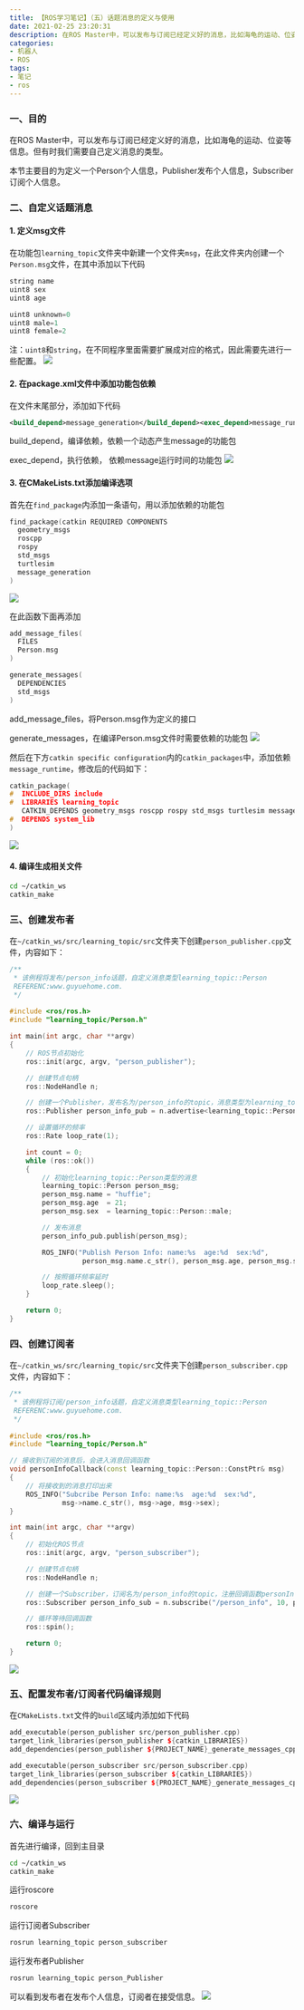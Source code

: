 ```yaml
---
title: 【ROS学习笔记】（五）话题消息的定义与使用
date: 2021-02-25 23:20:31
description: 在ROS Master中，可以发布与订阅已经定义好的消息，比如海龟的运动、位姿等信息。但有时我们需要自己定义消息的类型。本节主要目的为定义一个Person个人信息，Publisher发布个人信息，Subscriber订阅个人信息。
categories:
- 机器人
- ROS
tags:
- 笔记
- ros
---
```


### 一、目的

在ROS Master中，可以发布与订阅已经定义好的消息，比如海龟的运动、位姿等信息。但有时我们需要自己定义消息的类型。

本节主要目的为定义一个Person个人信息，Publisher发布个人信息，Subscriber订阅个人信息。

### 二、自定义话题消息

#### 1. 定义msg文件

在功能包`learning_topic`文件夹中新建一个文件夹`msg`，在此文件夹内创建一个`Person.msg`文件，在其中添加以下代码

```c
string name
uint8 sex
uint8 age

uint8 unknown=0
uint8 male=1
uint8 female=2
```

注：`uint8`和`string`，在不同程序里面需要扩展成对应的格式，因此需要先进行一些配置。
![](https://gitee.com/huffiema/pictures/raw/master/image/202112231649673-ros-notes5-1.png)

#### 2. 在package.xml文件中添加功能包依赖

在文件末尾部分，添加如下代码

```xml
<build_depend>message_generation</build_depend><exec_depend>message_runtime</exec_depend>
```

build_depend，编译依赖，依赖一个动态产生message的功能包

exec_depend，执行依赖， 依赖message运行时间的功能包
![](https://gitee.com/huffiema/pictures/raw/master/image/202112231650056-ros-notes5-2.png)

#### 3. 在CMakeLists.txt添加编译选项

首先在`find_package`内添加一条语句，用以添加依赖的功能包

```c++
find_package(catkin REQUIRED COMPONENTS
  geometry_msgs
  roscpp
  rospy
  std_msgs
  turtlesim
  message_generation
)
```
![](https://gitee.com/huffiema/pictures/raw/master/image/202112231650566-ros-notes5-3.png)

在此函数下面再添加

```c++
add_message_files(
  FILES
  Person.msg
)

generate_messages(
  DEPENDENCIES
  std_msgs
)
```

add_message_files，将Person.msg作为定义的接口

generate_messages，在编译Person.msg文件时需要依赖的功能包
![](https://gitee.com/huffiema/pictures/raw/master/image/202112231650214-ros-notes5-4.png)

然后在下方`catkin specific configuration`内的`catkin_packages`中，添加依赖`message_runtime`，修改后的代码如下：

```c++
catkin_package(
#  INCLUDE_DIRS include
#  LIBRARIES learning_topic
   CATKIN_DEPENDS geometry_msgs roscpp rospy std_msgs turtlesim message_runtime
#  DEPENDS system_lib
)
```
![](https://gitee.com/huffiema/pictures/raw/master/image/202112231650548-ros-notes5-5.png)

#### 4. 编译生成相关文件

```bash
cd ~/catkin_ws
catkin_make
```

### 三、创建发布者

在`~/catkin_ws/src/learning_topic/src`文件夹下创建`person_publisher.cpp`文件，内容如下：

```c++
/**
 * 该例程将发布/person_info话题，自定义消息类型learning_topic::Person
 REFERENC:www.guyuehome.com.
 */
 
#include <ros/ros.h>
#include "learning_topic/Person.h"

int main(int argc, char **argv)
{
    // ROS节点初始化
    ros::init(argc, argv, "person_publisher");

    // 创建节点句柄
    ros::NodeHandle n;

    // 创建一个Publisher，发布名为/person_info的topic，消息类型为learning_topic::Person，队列长度10
    ros::Publisher person_info_pub = n.advertise<learning_topic::Person>("/person_info", 10);

    // 设置循环的频率
    ros::Rate loop_rate(1);

    int count = 0;
    while (ros::ok())
    {
        // 初始化learning_topic::Person类型的消息
    	learning_topic::Person person_msg;
		person_msg.name = "huffie";
		person_msg.age  = 21;
		person_msg.sex  = learning_topic::Person::male;

        // 发布消息
		person_info_pub.publish(person_msg);

       	ROS_INFO("Publish Person Info: name:%s  age:%d  sex:%d", 
				  person_msg.name.c_str(), person_msg.age, person_msg.sex);

        // 按照循环频率延时
        loop_rate.sleep();
    }

    return 0;
}
```

### 四、创建订阅者

在`~/catkin_ws/src/learning_topic/src`文件夹下创建`person_subscriber.cpp`文件，内容如下：

```c++
/**
 * 该例程将订阅/person_info话题，自定义消息类型learning_topic::Person
 REFERENC:www.guyuehome.com.
 */
 
#include <ros/ros.h>
#include "learning_topic/Person.h"

// 接收到订阅的消息后，会进入消息回调函数
void personInfoCallback(const learning_topic::Person::ConstPtr& msg)
{
    // 将接收到的消息打印出来
    ROS_INFO("Subcribe Person Info: name:%s  age:%d  sex:%d", 
			 msg->name.c_str(), msg->age, msg->sex);
}

int main(int argc, char **argv)
{
    // 初始化ROS节点
    ros::init(argc, argv, "person_subscriber");

    // 创建节点句柄
    ros::NodeHandle n;

    // 创建一个Subscriber，订阅名为/person_info的topic，注册回调函数personInfoCallback
    ros::Subscriber person_info_sub = n.subscribe("/person_info", 10, personInfoCallback);

    // 循环等待回调函数
    ros::spin();

    return 0;
}
```
![](https://gitee.com/huffiema/pictures/raw/master/image/202112231651965-ros-notes5-6.png)

### 五、配置发布者/订阅者代码编译规则

在`CMakeLists.txt`文件的`build`区域内添加如下代码

```C++
add_executable(person_publisher src/person_publisher.cpp)
target_link_libraries(person_publisher ${catkin_LIBRARIES})
add_dependencies(person_publisher ${PROJECT_NAME}_generate_messages_cpp)

add_executable(person_subscriber src/person_subscriber.cpp)
target_link_libraries(person_subscriber ${catkin_LIBRARIES})
add_dependencies(person_subscriber ${PROJECT_NAME}_generate_messages_cpp)
```
![](https://gitee.com/huffiema/pictures/raw/master/image/202112231651308-ros-notes5-7.png)

### 六、编译与运行

首先进行编译，回到主目录

```bash
cd ~/catkin_ws
catkin_make
```

运行roscore

```bash
roscore
```

运行订阅者Subscriber

```bash
rosrun learning_topic person_subscriber
```

运行发布者Publisher

```bash
rosrun learning_topic person_Publisher
```

可以看到发布者在发布个人信息，订阅者在接受信息。
![](https://gitee.com/huffiema/pictures/raw/master/image/202112231651808-ros-notes5-8.png)